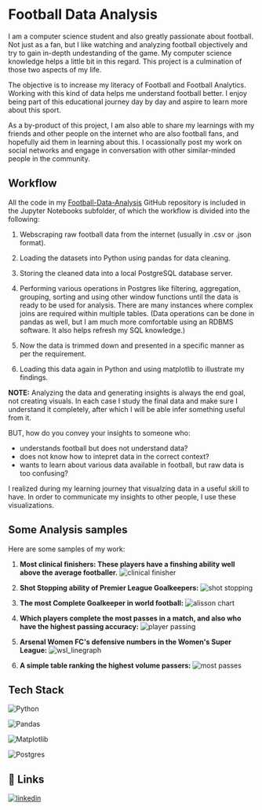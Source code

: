  # Football Data Analysis
I am a computer science student and also greatly passionate about football. Not just as a fan, but I like watching and analyzing football objectively and try to gain in-depth undestanding of the game. My computer science knowledge helps a little bit in this regard. This project is a culmination of those two aspects of my life.

The objective is to increase my literacy of Football and Football Analytics. Working with this kind of data helps me understand football better. I enjoy being part of this educational journey day by day and aspire to learn more about this sport.

As a by-product of this project, I am also able to share my learnings with my friends and other people on the internet who are also football fans, and hopefully aid them in learning about this. I ocassionally post my work on social networks and engage in conversation with other similar-minded people in the community.

## Workflow
All the code in my [Football-Data-Analysis](https://github.com/shadeszn/Football-Data-Analysis) GitHub repository is included in the Jupyter Notebooks subfolder, of which the workflow is divided into the following:

1. Webscraping raw football data from the internet (usually in .csv or .json format).
2. Loading the datasets into Python using pandas for data cleaning.
3. Storing the cleaned data into a local PostgreSQL database server.
4. Performing various operations in Postgres like filtering, aggregation, grouping, sorting and using other window functions until the data is ready to be used for analysis. There are many instances where complex joins are required within multiple tables.
(Data operations can be done in pandas as well, but I am much more comfortable using an RDBMS software. It also helps refresh my SQL knowledge.)

5. Now the data is trimmed down and presented in a specific manner as per the requirement.
6. Loading this data again in Python and using matplotlib to illustrate my findings.

__NOTE:__ Analyzing the data and generating insights is always the end goal, not creating visuals. In each case I study the final data and make sure I understand it completely, after which I will be able infer something useful from it. 

BUT, how do you convey your insights to someone who:
* understands football but does not understand data?
* does not know how to intepret data in the correct context?
* wants to learn about various data available in football, but raw data is too confusing?

I realized during my learning journey that visualzing data in a useful skill to have. In order to communicate my insights to other people, I use these visualizations.

## Some Analysis samples
Here are some samples of my work:

1. __Most clinical finishers: These players have a finshing ability well above the average footballer.__
![clinical finisher](https://github.com/shadeszn/Football-Data-Analysis/blob/main/visualizations/striker_barchart.png)

2. __Shot Stopping ability of Premier League Goalkeepers:__
![shot stopping](https://github.com/shadeszn/Football-Data-Analysis/blob/main/visualizations/gsaa_barchart.png)

3. __The most Complete Goalkeeper in world football:__
![alisson chart](https://github.com/shadeszn/Football-Data-Analysis/blob/main/visualizations/GK_charts/Alisson.png)

4. __Which players complete the most passes in a match, and also who have the highest passing accuracy:__
![player passing](https://github.com/shadeszn/Football-Data-Analysis/blob/main/visualizations/passing_scatter.png)

5. __Arsenal Women FC's defensive numbers in the Women's Super League:__
![wsl_linegraph](https://github.com/shadeszn/Football-Data-Analysis/blob/main/visualizations/wsl_xga_linegraph.png)

6. __A simple table ranking the highest volume passers:__
![most passes](https://github.com/shadeszn/Football-Data-Analysis/blob/main/visualizations/mostpasses_table.png)

## Tech Stack

![Python](https://img.shields.io/badge/python-3670A0?style=for-the-badge&logo=python&logoColor=ffdd54)

![Pandas](https://img.shields.io/badge/pandas-%23150458.svg?style=for-the-badge&logo=pandas&logoColor=white)

![Matplotlib](https://img.shields.io/badge/Matplotlib-%23ffffff.svg?style=for-the-badge&logo=Matplotlib&logoColor=black)

![Postgres](https://img.shields.io/badge/postgres-%23316192.svg?style=for-the-badge&logo=postgresql&logoColor=white)



## 🔗 Links
[![linkedin](https://img.shields.io/badge/linkedin-0A66C2?style=for-the-badge&logo=linkedin&logoColor=white)](https://www.linkedin.com/in/not-ankurbiswas/)
